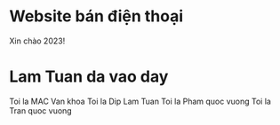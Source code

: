 # Website bán điện thoại

Xin chào 2023!


# Lam Tuan da vao day

Toi la MAC Van khoa
Toi la Dip Lam Tuan
Toi la Pham quoc vuong
Toi la Tran quoc vuong